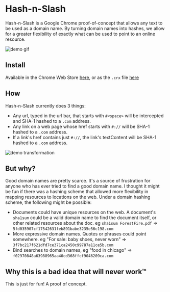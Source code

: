 Hash-n-Slash
============

Hash-n-Slash is a Google Chrome proof-of-concept that allows any text to be used as a domain name.  By turning domain names into hashes, we allow for a greater flexibility of exactly what can be used to point to an online resource.

![demo gif](http://i.imgur.com/Wf5pmir.gif)


Install
-------
Available in the Chrome Web Store [here](https://chrome.google.com/webstore/detail/empty-title/deeodhnicjhejapbkohokpgglnnmgbkc), or as the `.crx` file [here](https://github.com/amoffat/hash-n-slash/blob/master/hashnslash.crx)

How
---
Hash-n-Slash currently does 3 things:
  * Any url, typed in the url bar, that starts with `#<space>` will be intercepted and SHA-1 hashed to a `.com` address.
  * Any link on a web page whose href starts with `#://` will be SHA-1 hashed to a `.com` address.
  * If a link's href contains just `#://`, the link's textContent will be SHA-1 hashed to a `.com` address.

![demo transformation](http://i.imgur.com/NXu34x1.png)  

But why?
--------
Good domain names are pretty scarce.  It's a source of frustration for anyone who has ever tried to find a good domain name.  I thought it might be fun if there was a hashing scheme that allowed more flexibility in mapping resources to locations on the web.  Under a domain hashing scheme, the following might be possible:
* Documents could have unique resources on the web.  A document's `sha1sum` could be a valid domain name to find the document itself, or other related resources about the doc.  eg `sha1sum ForestFire.pdf` => `5fd035907cf17542631feb891babe3235e56c198.com`
* More expressive domain names.  Quotes or phrases could point somewhere.  eg "For sale: baby shoes, never worn" => `3f7bc217f621dfd7ce371ca2450c99787a11ce5b.com`
* Bind searches to domain names, eg "food in chicago" => `f02970848a63988965aa40cd368ffcf9046209ca.com`

Why this is a bad idea that will never work™
--------------------------------------------
This is just for fun!  A proof of concept.
